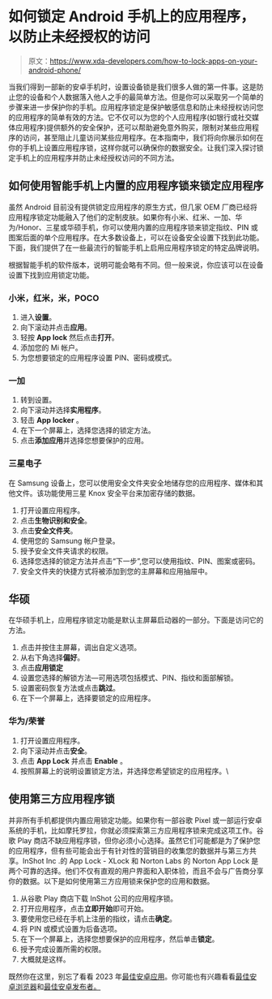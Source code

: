 # 如何锁定 Android 手机上的应用程序，以防止未经授权的访问

> 原文：<https://www.xda-developers.com/how-to-lock-apps-on-your-android-phone/>

当我们得到一部新的安卓手机时，设置设备锁是我们很多人做的第一件事。这是防止您的设备和个人数据落入他人之手的最简单方法。但是你可以采取另一个简单的步骤来进一步保护你的手机。应用程序锁定是保护敏感信息和防止未经授权访问您的应用程序的简单有效的方法。它不仅可以为您的个人应用程序(如银行或社交媒体应用程序)提供额外的安全保护，还可以帮助避免意外购买，限制对某些应用程序的访问，甚至阻止儿童访问某些应用程序。在本指南中，我们将向你展示如何在你的手机上设置应用程序锁，这样你就可以确保你的数据安全。让我们深入探讨锁定手机上的应用程序并防止未经授权访问的不同方法。

## 如何使用智能手机上内置的应用程序锁来锁定应用程序

虽然 Android 目前没有提供锁定应用程序的原生方式，但几家 OEM 厂商已经将应用程序锁定功能融入了他们的定制皮肤。如果你有小米、红米、一加、华为/Honor、三星或华硕手机，你可以使用内置的应用程序锁来锁定指纹、PIN 或图案后面的单个应用程序。在大多数设备上，可以在设备安全设置下找到此功能。下面，我们提供了在一些最流行的智能手机上启用应用程序锁定的特定品牌说明。

根据智能手机的软件版本，说明可能会略有不同。但一般来说，你应该可以在设备设置下找到应用锁定功能。

### 小米，红米，米，POCO

1.  进入**设置**。
2.  向下滚动并点击**应用**。
3.  轻按 **App lock** 然后点击**打开**。
4.  添加您的 Mi 帐户。
5.  为您想要锁定的应用程序设置 PIN、密码或模式。

### 一加

1.  转到设置。
2.  向下滚动并选择**实用程序**。
3.  轻击 **App locker** 。
4.  在下一个屏幕上，选择您选择的锁定方法。
5.  点击**添加应用**并选择您想要保护的应用。

### 三星电子

在 Samsung 设备上，您可以使用安全文件夹安全地储存您的应用程序、媒体和其他文件。该功能使用三星 Knox 安全平台来加密存储的数据。

1.  打开设置应用程序。
2.  点击**生物识别和安全**。
3.  点击**安全文件夹**。
4.  使用您的 Samsung 帐户登录。
5.  授予安全文件夹请求的权限。
6.  选择您选择的锁定方法并点击“下一步”,您可以使用指纹、PIN、图案或密码。
7.  安全文件夹的快捷方式将被添加到您的主屏幕和应用抽屉中。

## 华硕

在华硕手机上，应用程序锁定功能是默认主屏幕启动器的一部分。下面是访问它的方法。

1.  点击并按住主屏幕，调出自定义选项。
2.  从右下角选择**偏好**。
3.  点击**应用锁定**
4.  设置您选择的解锁方法—可用选项包括模式、PIN、指纹和面部解锁。
5.  设置密码恢复方法或点击**跳过**。
6.  在下一个屏幕上，选择要锁定的应用程序。

### 华为/荣誉

1.  打开设置应用程序。
2.  向下滚动并点击**安全**。
3.  点击 **App Lock** 并点击 **Enable** 。
4.  按照屏幕上的说明设置锁定方法，并选择您希望锁定的应用程序。\

## 使用第三方应用程序锁

并非所有手机都提供内置应用锁定功能。如果你有一部谷歌 Pixel 或一部运行安卓系统的手机，比如摩托罗拉，你就必须探索第三方应用程序锁来完成这项工作。谷歌 Play 商店不缺应用程序锁，但你必须小心选择。虽然它们可能都是为了保护您的应用程序，但有些可能会出于有针对性的营销目的收集您的数据并与第三方共享。InShot Inc .的 App Lock - XLock 和 Norton Labs 的 Norton App Lock 是两个可靠的选择。他们不仅有直观的用户界面和入职体验，而且不会与广告商分享你的数据。以下是如何使用第三方应用锁来保护您的应用和数据。

1.  从谷歌 Play 商店下载 InShot 公司的应用程序锁。
2.  打开应用程序，点击**立即开始**即可开始。
3.  要使用您已经在手机上注册的指纹，请点击**确定**。
4.  将 PIN 或模式设置为后备选项。
5.  在下一个屏幕上，选择您想要保护的应用程序，然后单击**锁定**。
6.  授予完成设置所需的权限。
7.  大概就是这样。

既然你在这里，别忘了看看 2023 年[最佳安卓应用](https://www.xda-developers.com/best-android-apps/)。你可能也有兴趣看看[最佳安卓浏览器](https://www.xda-developers.com/best-web-browser-for-android/)和[最佳安卓发布者。](https://www.xda-developers.com/best-android-launchers/)